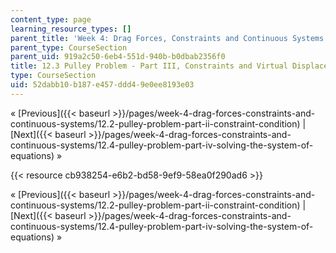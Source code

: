 ```yaml
---
content_type: page
learning_resource_types: []
parent_title: 'Week 4: Drag Forces, Constraints and Continuous Systems'
parent_type: CourseSection
parent_uid: 919a2c50-6eb4-551d-940b-b0dbab2356f0
title: 12.3 Pulley Problem - Part III, Constraints and Virtual Displacement Arguments
type: CourseSection
uid: 52dabb10-b187-e457-ddd4-9e0ee8193e03
---
```


« [Previous]({{< baseurl >}}/pages/week-4-drag-forces-constraints-and-continuous-systems/12.2-pulley-problem-part-ii-constraint-condition) | [Next]({{< baseurl >}}/pages/week-4-drag-forces-constraints-and-continuous-systems/12.4-pulley-problem-part-iv-solving-the-system-of-equations) »

{{< resource cb938254-e6b2-bd58-9ef9-58ea0f290ad6 >}}

« [Previous]({{< baseurl >}}/pages/week-4-drag-forces-constraints-and-continuous-systems/12.2-pulley-problem-part-ii-constraint-condition) | [Next]({{< baseurl >}}/pages/week-4-drag-forces-constraints-and-continuous-systems/12.4-pulley-problem-part-iv-solving-the-system-of-equations) »